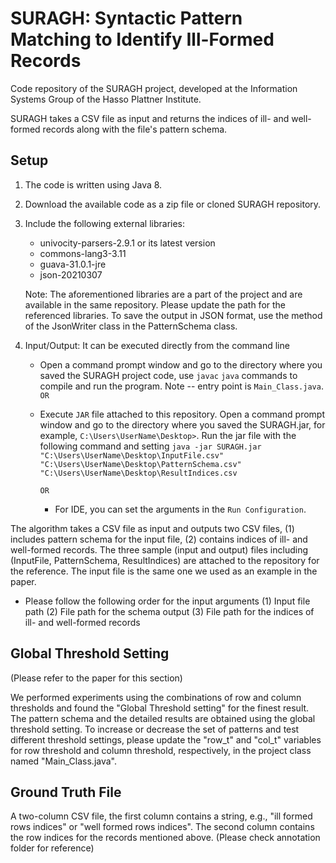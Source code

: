 # SURAGH: Syntactic Pattern Matching to Identify Ill-Formed Records
Code repository of the SURAGH project, developed at the Information Systems Group of the Hasso Plattner Institute.

SURAGH takes a CSV file as input and returns the indices of ill- and well-formed records along with the file's pattern schema.

## Setup

1. The code is written using Java 8.
2. Download the available code as a zip file or cloned SURAGH repository.
3. Include the following external libraries: 
	- univocity-parsers-2.9.1 or its latest version
	- commons-lang3-3.11
	- guava-31.0.1-jre
	- json-20210307

   Note: The aforementioned libraries are a part of the project and are available in the same repository. Please update the path for the referenced libraries. To save the output in JSON format, use the method of the JsonWriter class in the PatternSchema class.
   
 4. Input/Output: It can be executed directly from the command line
	-  Open a command prompt window and go to the directory where you saved the SURAGH project code, use `javac` `java` commands to compile and run the program. Note -- entry point is `Main_Class.java`.  
	`OR`
	
	-  Execute `JAR` file attached to this repository. Open a command prompt window and go to the directory where you saved the SURAGH.jar, for example, `C:\Users\UserName\Desktop>`. Run the jar file with the following command and setting `java -jar SURAGH.jar "C:\Users\UserName\Desktop\InputFile.csv" "C:\Users\UserName\Desktop\PatternSchema.csv" "C:\Users\UserName\Desktop\ResultIndices.csv`
       
       `OR`
       
       - For IDE, you can set the arguments in the `Run Configuration`. 
      

The algorithm takes a CSV file as input and outputs two CSV files, (1) includes pattern schema for the input file, (2) contains indices of ill- and well-formed records.
The three sample (input and output) files including (InputFile, PatternSchema, ResultIndices) are attached to the repository for the reference. The input file is the same one we used as an example in the paper.

- Please follow the following order for the input arguments
	(1) Input file path
	(2) File path for the schema output
	(3) File path for the indices of ill- and well-formed records




## Global Threshold Setting
(Please refer to the paper for this section) 

We performed experiments using the combinations of row and column thresholds and found the "Global Threshold setting" for the finest result. The pattern schema and the detailed results are obtained using the global threshold setting. To increase or decrease the set of patterns and test different threshold settings, please update the "row_t" and "col_t" variables for row threshold and column threshold, respectively, in the project class named "Main_Class.java".


## Ground Truth File

A two-column CSV file, the first column contains a string, e.g., "ill formed rows indices" or "well formed rows indices".  The second column contains the row indices for the records mentioned above. (Please check annotation folder for reference)

